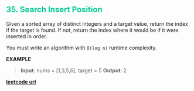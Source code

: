 <h2 style="color:#0C9;">35. Search Insert Position</h2>

Given a sorted array of distinct integers and a target value, return the index if the target is found. If not, return the index where it would be if it were inserted in order.

You must write an algorithm with `O(log n)` runtime complexity.

**EXAMPLE**
>**Input**: nums = [1,3,5,6], target = 5
**Output**: 2

**[leetcode url](https://leetcode.com/problems/search-insert-position/description)**

